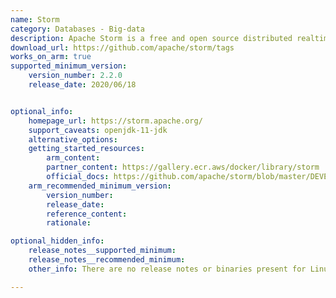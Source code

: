 ```yaml
---
name: Storm
category: Databases - Big-data
description: Apache Storm is a free and open source distributed realtime computation system.
download_url: https://github.com/apache/storm/tags
works_on_arm: true
supported_minimum_version:
    version_number: 2.2.0
    release_date: 2020/06/18


optional_info:
    homepage_url: https://storm.apache.org/
    support_caveats: openjdk-11-jdk
    alternative_options:
    getting_started_resources:
        arm_content:  
        partner_content: https://gallery.ecr.aws/docker/library/storm
        official_docs: https://github.com/apache/storm/blob/master/DEVELOPER.md
    arm_recommended_minimum_version:
        version_number:
        release_date:
        reference_content:
        rationale:

optional_hidden_info:
    release_notes__supported_minimum:
    release_notes__recommended_minimum:
    other_info: There are no release notes or binaries present for Linux/ARM64. Version 2.2.0 of storm is installed and tested on the Neoverse N1, using steps mentioned in [DEVELOPER.md](https://github.com/apache/storm/blob/master/DEVELOPER.md). Please ensure that you have the java-11-openjdk-arm64 available in JAVA_HOME to build storm version 2.2.0.

---
```

